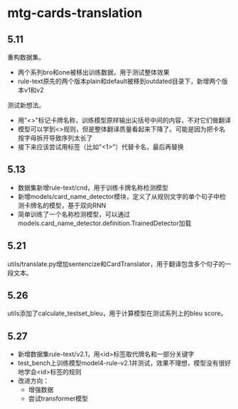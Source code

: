 # mtg-cards-translation

## 5.11

重构数据集。

- 两个系列bro和one被移出训练数据，用于测试整体效果
- rule-text原先的两个版本plain和default被移到outdated目录下，新增两个版本v1和v2

测试新想法。

- 用"<>"标记卡牌名称，训练模型原样输出尖括号中间的内容，不对它们做翻译
- 模型可以学到<>规则，但是整体翻译质量看起来下降了。可能是因为把卡名按字母拆开导致序列太长了
- 接下来应该尝试用标签（比如"<1>"）代替卡名，最后再替换

## 5.13

- 数据集新增rule-text/cnd，用于训练卡牌名称检测模型
- 新增models/card_name_detector模块，定义了从规则文字的单个句子中检测卡牌名的模型，基于双向RNN
- 简单训练了一个名称检测模型，可以通过models.card_name_detector.definition.TrainedDetector加载

## 5.21

utils/translate.py增加sentencize和CardTranslator，用于翻译包含多个句子的一段文本。

## 5.26

utils添加了calculate_testset_bleu，用于计算模型在测试系列上的bleu score。

## 5.27

- 新增数据集rule-text/v2.1，用\<id\>标签取代牌名和一部分关键字
- test_bench上训练模型model4-rule-v2.1并测试，效果不理想，模型没有很好地学会\<id\>标签的规则
- 改进方向：
    - 增强数据
    - 尝试transformer模型